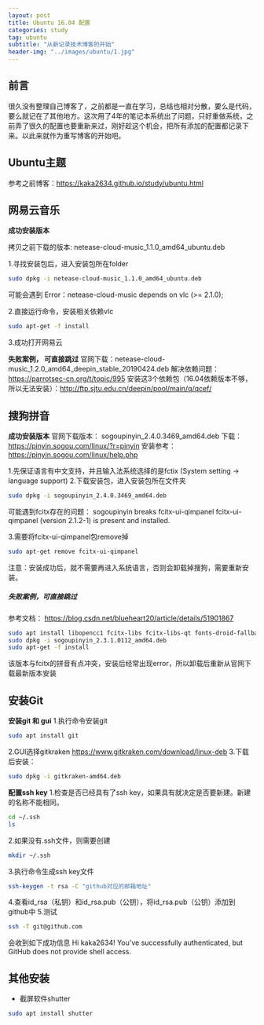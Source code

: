 ```yaml
---
layout: post
title: Ubuntu 16.04 配置
categories: study
tag: ubuntu
subtitle: "从新记录技术博客的开始"
header-img: "../images/ubuntu/1.jpg"
---
```


## 前言

很久没有整理自己博客了，之前都是一直在学习，总结也相对分散，要么是代码，要么就记在了其他地方。这次用了4年的笔记本系统出了问题，只好重做系统，之前弄了很久的配置也要重新来过，刚好趁这个机会，把所有添加的配置都记录下来。以此来就作为重写博客的开始吧。

## Ubuntu主题

参考之前博客：<https://kaka2634.github.io/study/ubuntu.html>

## 网易云音乐

**成功安装版本**

拷贝之前下载的版本: netease-cloud-music_1.1.0_amd64_ubuntu.deb

1.寻找安装包后，进入安装包所在folder
```bash
sudo dpkg -i netease-cloud-music_1.1.0_amd64_ubuntu.deb 
```
可能会遇到 Error：netease-cloud-music depends on vlc (>= 2.1.0);

2.直接运行命令，安装相关依赖vlc
```bash
sudo apt-get -f install
```
3.成功打开网易云

**失败案例， 可直接跳过**
官网下载：netease-cloud-music_1.2.0_amd64_deepin_stable_20190424.deb
解决依赖问题：<https://parrotsec-cn.org/t/topic/995>
安装这3个依赖包（16.04依赖版本不够，所以无法安装）：<http://ftp.sjtu.edu.cn/deepin/pool/main/q/qcef/>

## 搜狗拼音
**成功安装版本**
官网下载版本： sogoupinyin_2.4.0.3469_amd64.deb 
下载： <https://pinyin.sogou.com/linux/?r=pinyin>
安装参考： <https://pinyin.sogou.com/linux/help.php>

1.先保证语言有中文支持，并且输入法系统选择的是fctix  (System setting -> language support)
2.下载安装包，进入安装包所在文件夹
```bash
sudo dpkg -i sogoupinyin_2.4.0.3469_amd64.deb 
```
可能遇到fcitx存在的问题：
 sogoupinyin breaks fcitx-ui-qimpanel 
 fcitx-ui-qimpanel (version 2.1.2-1) is present and installed.

3.需要将fcitx-ui-qimpanel包remove掉
```bash
sudo apt-get remove fcitx-ui-qimpanel
```
注意：安装成功后，就不需要再进入系统语言，否则会卸载掉搜狗，需要重新安装。

##### 失败案例，可直接跳过
参考文档： <https://blog.csdn.net/blueheart20/article/details/51901867>
```bash
sudo apt install libopencc1 fcitx-libs fcitx-libs-qt fonts-droid-fallback
sudo dpkg -i sogoupinyin_2.3.1.0112_amd64.deb 
sudo apt-get -f install
```
该版本与fcitx的拼音有点冲突，安装后经常出现error，所以卸载后重新从官网下载最新版本安装

## 安装Git

**安装git 和 gui**
1.执行命令安装git
```bash
sudo apt install git
```
2.GUI选择gitkraken <https://www.gitkraken.com/download/linux-deb>
3.下载后安装：
```bash
sudo dpkg -i gitkraken-amd64.deb
```

**配置ssh key**
1.检查是否已经具有了ssh key，如果具有就决定是否要新建。新建的名称不能相同。
```bash
cd ~/.ssh
ls
```
2.如果没有.ssh文件，则需要创建
```bash
mkdir ~/.ssh
```
3.执行命令生成ssh key文件
```bash
ssh-keygen -t rsa -C "github对应的邮箱地址"
```
4.查看id_rsa（私钥）和id_rsa.pub（公钥），将id_rsa.pub（公钥）添加到github中
5.测试
```bash
ssh -T git@github.com
```
会收到如下成功信息 Hi kaka2634! You've successfully authenticated, but GitHub does not provide shell access.

## 其他安装
- 截屏软件shutter
```bash
sudo apt install shutter
```
